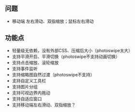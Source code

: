 ## 问题
* 移动端 左右滑动、双指缩放；鼠标左右滑动

## 功能点
- 轻量级无依赖，没有外部CSS、压缩后大小（photoswipe太大）
- 支持平滑开启、平滑切换（photoswipe不支持动画切换）
- 支持点击缩放、滚轮缩放
- 支持事件监听
- 支持缩略图自然过渡（photoswipe不支持）
- 支持自定义工具栏
- 支持图片分组
- 支持可视边界内拖动
- 支持自适应窗口
- 支持移动端左右滑动、双指缩放？